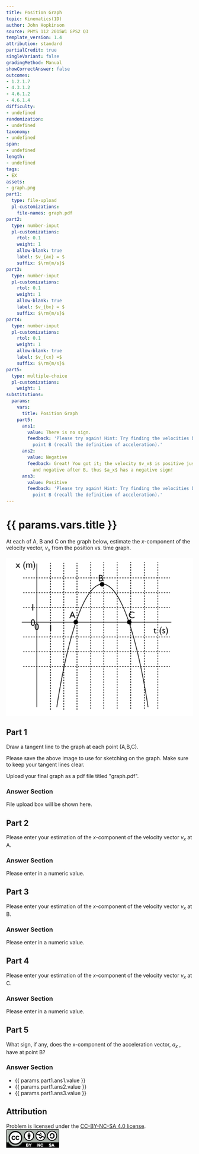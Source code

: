 ```yaml
---
title: Position Graph
topic: Kinematics(1D)
author: John Hopkinson
source: PHYS 112 2015W1 GPS2 Q3
template_version: 1.4
attribution: standard
partialCredit: true
singleVariant: false
gradingMethod: Manual
showCorrectAnswer: false
outcomes:
- 1.2.1.7
- 4.3.1.2
- 4.6.1.2
- 4.6.1.4
difficulty:
- undefined
randomization:
- undefined
taxonomy:
- undefined
span:
- undefined
length:
- undefined
tags:
- EX
assets:
- graph.png
part1:
  type: file-upload
  pl-customizations:
    file-names: graph.pdf
part2:
  type: number-input
  pl-customizations:
    rtol: 0.1
    weight: 1
    allow-blank: true
    label: $v_{ax} = $
    suffix: $\rm{m/s}$
part3:
  type: number-input
  pl-customizations:
    rtol: 0.1
    weight: 1
    allow-blank: true
    label: $v_{bx} = $
    suffix: $\rm{m/s}$
part4:
  type: number-input
  pl-customizations:
    rtol: 0.1
    weight: 1
    allow-blank: true
    label: $v_{cx} =$
    suffix: $\rm{m/s}$
part5:
  type: multiple-choice
  pl-customizations:
    weight: 1
substitutions:
  params:
    vars:
      title: Position Graph
    part5:
      ans1:
        value: There is no sign.
        feedback: 'Please try again! Hint: Try finding the velocities before and after
          point B (recall the definition of acceleration).'
      ans2:
        value: Negative
        feedback: Great! You got it; the velocity $v_x$ is positive just before B
          and negative after B, thus $a_x$ has a negative sign!
      ans3:
        value: Positive
        feedback: 'Please try again! Hint: Try finding the velocities before and after
          point B (recall the definition of acceleration).'
---
```

# {{ params.vars.title }}
At each of A, B and C on the graph below, estimate the $x$-component of the velocity vector, $v_x$ from the position vs. time graph.

<img src="graph.png" alt = "This is a position vs. time graph. The y-axis is labelled 'x (m)' and the x-axis is labelled 't (s)'. Each grid is 1m and 1s. There is an upside down parabola, with its roots at t = 3s (labelled point A) and 7s (labelled point C). Its vertex is approximately at 2.5m and 5s (labelled point B). The rest of the parabola extends downwards to infinity.">

## Part 1

Draw a tangent line to the graph at each point (A,B,C).

Please save the above image to use for sketching on the graph. Make sure to keep your tangent lines clear.

Upload your final graph as a pdf file titled "graph.pdf".

### Answer Section

File upload box will be shown here.

## Part 2

Please enter your estimation of the $x$-component of the velocity vector $v_x$ at A.

### Answer Section

Please enter in a numeric value.

## Part 3

Please enter your estimation of the $x$-component of the velocity vector $v_x$ at B.

### Answer Section

Please enter in a numeric value.

## Part 4

Please enter your estimation of the $x$-component of the velocity vector $v_x$ at C.

### Answer Section

Please enter in a numeric value.

## Part 5

What sign, if any, does the x-component of the acceleration vector, $a_x$ , have at point B?

### Answer Section

- {{ params.part1.ans1.value }}
- {{ params.part1.ans2.value }}
- {{ params.part1.ans3.value }}

## Attribution

Problem is licensed under the [CC-BY-NC-SA 4.0 license](https://creativecommons.org/licenses/by-nc-sa/4.0/).<br> ![The Creative Commons 4.0 license requiring attribution-BY, non-commercial-NC, and share-alike-SA license.](https://raw.githubusercontent.com/firasm/bits/master/by-nc-sa.png)